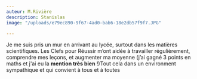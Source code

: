 ```yaml
---
auteur: M.Rivière
description: Stanislas
image: "/uploads/e79ec890-9f67-4ad0-bab6-18e2db57f9f7.JPG"

---
```

Je me suis pris un mur en arrivant au lycée, surtout dans les matières scientifiques. Les Clefs pour Réussir m’ont aidée à travailler régulièrement, comprendre mes leçons, et augmenter ma moyenne (j’ai gagné 3 points en maths et j'ai eu la **mention très bien** !)Tout cela dans un environment sympathique et qui convient à tous et à toutes 